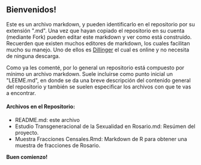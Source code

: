 ## Bienvenidos!

Este es un archivo markdown, y pueden identificarlo en el repositorio por su extensión ".md".
Una vez que hayan copiado el repositorio en su cuenta (mediante Fork) pueden editar este markdown y ver como está construido.
Recuerden que existen muchos editores de markdown, los cuales facilitan mucho su manejo. Uno de ellos es [Dillinger](http://dillinger.io/) el cual es online y no necesita de ninguna descarga.

Como ya les comenté, por lo general un repositorio está compuesto por mínimo un archivo markdown.
Suele incluirse como punto inicial un "LEEME.md", en donde se da una breve descripción del contenido general del repositorio y también se suelen especificar los archivos con que te vas a encontrar.

#### Archivos en el Repositorio:
  - README.md: este archivo
  - Estudio Transgeneracional de la Sexualidad en Rosario.md: Resúmen del proyecto.
  - Muestra Fracciones Censales.Rmd: Markdown de R para obtener una muestra de fracciones de Rosario.

**Buen comienzo!**
